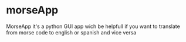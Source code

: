 # morseApp
MorseApp it's a python GUI app wich be helpfull if you want to translate from morse code to english or spanish and vice versa
